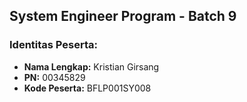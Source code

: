 ## System Engineer Program - Batch 9

### Identitas Peserta:

- **Nama Lengkap:** Kristian Girsang
- **PN:** 00345829
- **Kode Peserta:** BFLP001SY008
